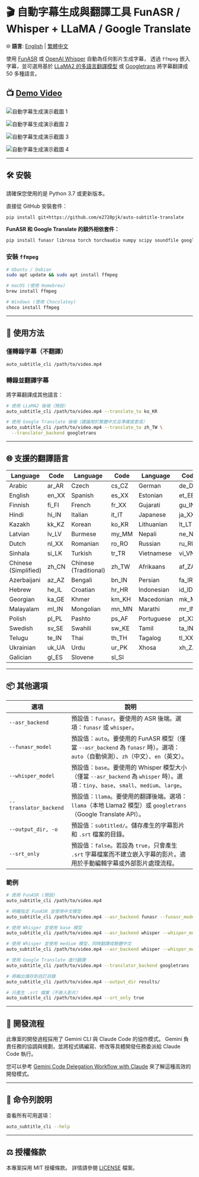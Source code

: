 # 🎬 自動字幕生成與翻譯工具 FunASR / Whisper + LLaMA / Google Translate

🌐 **語言**: [English](README.md) | [繁體中文](README_zh-TW.md)

使用 [FunASR](https://github.com/alibaba-damo-academy/FunASR) 或
[OpenAI Whisper](https://openai.com/blog/whisper) 自動為任何影片生成字幕，
透過 `ffmpeg` 嵌入字幕，並可選用基於
[LLaMA2 的多語言翻譯模型](https://huggingface.co/SnypzZz/Llama2-13b-Language-translate)
或 [Googletrans](https://github.com/ssut/py-googletrans) 將字幕翻譯成 50 多種語言。

## 📺 [Demo Video](https://youtu.be/vkvTpmQ7M48?si=qQLvYzwtsQ4djo4K)

![自動字幕生成演示截圖 1](https://github.com/YJ-20/auto-subtitle-llama/assets/68987494/85a41810-75ac-44f8-9b75-35c599032619)

![自動字幕生成演示截圖 2](https://github.com/YJ-20/auto-subtitle-llama/assets/68987494/88d42ad7-da9f-4749-9923-4ec9fc9ed040)

![自動字幕生成演示截圖 3](https://github.com/YJ-20/auto-subtitle-llama/assets/68987494/1c255fae-a1c5-4cb1-a60c-87a6aabfcf04)

![自動字幕生成演示截圖 4](https://github.com/YJ-20/auto-subtitle-llama/assets/68987494/91ad2860-18a7-460c-91e6-011265308433)

---

## 🛠️ 安裝

請確保您使用的是 Python 3.7 或更新版本。

直接從 GitHub 安裝套件：

```bash
pip install git+https://github.com/e2720pjk/auto-subtitle-translate
```

**FunASR 和 Google Translate 的額外相依套件：**

```bash
pip install funasr librosa torch torchaudio numpy scipy soundfile googletrans
```

### 安裝 `ffmpeg`

```bash
# Ubuntu / Debian
sudo apt update && sudo apt install ffmpeg

# macOS (使用 Homebrew)
brew install ffmpeg

# Windows (使用 Chocolatey)
choco install ffmpeg
```

---

## 🚀 使用方法

### 僅轉錄字幕（不翻譯）

```bash
auto_subtitle_cli /path/to/video.mp4
```

### 轉錄並翻譯字幕

將字幕翻譯成其他語言：

```bash
# 使用 LLaMA2 後端（預設）
auto_subtitle_cli /path/to/video.mp4 --translate_to ko_KR

# 使用 Google Translate 後端（建議用於繁體中文且準確度更高）
auto_subtitle_cli /path/to/video.mp4 --translate_to zh_TW \
  --translator_backend googletrans
```

---

## 🌐 支援的翻譯語言

| Language     | Code   | Language     | Code   | Language     | Code   |
|--------------|--------|--------------|--------|--------------|--------|
| Arabic       | ar_AR  | Czech        | cs_CZ  | German       | de_DE  |
| English      | en_XX  | Spanish      | es_XX  | Estonian     | et_EE  |
| Finnish      | fi_FI  | French       | fr_XX  | Gujarati     | gu_IN  |
| Hindi        | hi_IN  | Italian      | it_IT  | Japanese     | ja_XX  |
| Kazakh       | kk_KZ  | Korean       | ko_KR  | Lithuanian   | lt_LT  |
| Latvian      | lv_LV  | Burmese      | my_MM  | Nepali       | ne_NP  |
| Dutch        | nl_XX  | Romanian     | ro_RO  | Russian      | ru_RU  |
| Sinhala      | si_LK  | Turkish      | tr_TR  | Vietnamese   | vi_VN  |
| Chinese (Simplified) | zh_CN | Chinese (Traditional) | zh_TW | Afrikaans | af_ZA |
| Azerbaijani  | az_AZ  | Bengali      | bn_IN  | Persian      | fa_IR  |
| Hebrew       | he_IL  | Croatian     | hr_HR  | Indonesian   | id_ID  |
| Georgian     | ka_GE  | Khmer        | km_KH  | Macedonian   | mk_MK  |
| Malayalam    | ml_IN  | Mongolian    | mn_MN  | Marathi      | mr_IN  |
| Polish       | pl_PL  | Pashto       | ps_AF  | Portuguese   | pt_XX  |
| Swedish      | sv_SE  | Swahili      | sw_KE  | Tamil        | ta_IN  |
| Telugu       | te_IN  | Thai         | th_TH  | Tagalog      | tl_XX  |
| Ukrainian    | uk_UA  | Urdu         | ur_PK  | Xhosa        | xh_ZA  |
| Galician | gl_ES | Slovene | sl_SI |  |  |

---

## 📦 其他選項

| 選項 | 說明 |
|------|------|
| `--asr_backend` | 預設值：`funasr`。要使用的 ASR 後端。選項：`funasr` 或 `whisper`。 |
| `--funasr_model` | 預設值：`auto`。要使用的 FunASR 模型（僅當 `--asr_backend` 為 `funasr` 時）。選項：`auto`（自動偵測）、`zh`（中文）、`en`（英文）。 |
| `--whisper_model` | 預設值：`base`。要使用的 Whisper 模型大小（僅當 `--asr_backend` 為 `whisper` 時）。選項：`tiny`、`base`、`small`、`medium`、`large`。 |
| `--translator_backend` | 預設值：`llama`。要使用的翻譯後端。選項：`llama`（本地 Llama2 模型）或 `googletrans`（Google Translate API）。|
| `--output_dir, -o` | 預設值：`subtitled/`。儲存產生的字幕影片和 `.srt` 檔案的目錄。 |
| `--srt_only` | 預設值：`false`。若設為 `true`，只會產生 `.srt` 字幕檔案而不建立嵌入字幕的影片。適用於手動編輯字幕或外部影片處理流程。|

### 範例

```bash
# 使用 FunASR (預設)
auto_subtitle_cli /path/to/video.mp4

# 明確指定 FunASR 並使用中文模型
auto_subtitle_cli /path/to/video.mp4 --asr_backend funasr --funasr_model zh

# 使用 Whisper 並使用 base 模型
auto_subtitle_cli /path/to/video.mp4 --asr_backend whisper --whisper_model base

# 使用 Whisper 並使用 medium 模型，同時翻譯成簡體中文
auto_subtitle_cli /path/to/video.mp4 --asr_backend whisper --whisper_model medium --translate_to zh_CN

# 使用 Google Translate 進行翻譯
auto_subtitle_cli /path/to/video.mp4 --translator_backend googletrans

# 將輸出儲存到自訂目錄
auto_subtitle_cli /path/to/video.mp4 --output_dir results/

# 只產生 .srt 檔案（不嵌入影片）
auto_subtitle_cli /path/to/video.mp4 --srt_only true
```

---

## 🚀 開發流程

此專案的開發過程採用了 Gemini CLI 與 Claude Code 的協作模式。
Gemini 負責任務的協調與規劃，並將程式碼編寫、修改等具體開發任務委派給 Claude Code 執行。

您可以參考
[Gemini Code Delegation Workflow with Claude](https://github.com/e2720pjk/gemini-claude-workflow.git)
來了解這種高效的開發模式。

---

## 📘 命令列說明

查看所有可用選項：

```bash
auto_subtitle_cli --help
```

---

## ⚖️ 授權條款

本專案採用 MIT 授權條款。
詳情請參閱 [LICENSE](LICENSE) 檔案。
